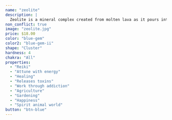 ```yaml
---
name: "zeolite"
description: |
  Zeolite is a mineral complex created from molten lava as it pours into, and reacts with the sea, Zeolite has potent healing effects. For centuries, the powdered forms of specific Zeolites have been used for traditional remedies throughout Asia to promote overall health and well being. The story of the “healing rocks” has been passed down from generation to generation.
non_conflict: true
image: "zeolite.jpg"
price: $18.00
color: "blue-gem"
color2: "blue-gem-ii"
shape: "Cluster"
hardness: 4
chakra: "All"
properties:
  - "Reiki"
  - "Attune with energy"
  - "Healing"
  - "Releases toxins"
  - "Work through addiction"
  - "Agriculture"
  - "Gardening"
  - "Happiness"
  - "Spirit animal world"
button: "btn-blue"
---
```

